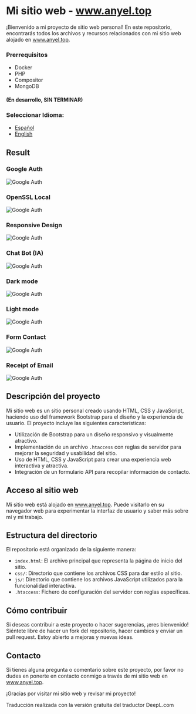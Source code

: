 # Mi sitio web - www.anyel.top

¡Bienvenido a mi proyecto de sitio web personal! En este repositorio, encontrarás todos los archivos y recursos relacionados con mi sitio web alojado en www.anyel.top.

### Prerrequisitos
- Docker
- PHP 
- Compositor
- MongoDB
#### (En desarrollo, SIN TERMINAR)

### **Seleccionar Idioma:**
- [Español](README-es.md)
- [English](README.md)

## Result
### Google Auth
![Google Auth](docs/Auth2.0.PNG) 
### OpenSSL Local
![Google Auth](docs/openssl.PNG) 
### Responsive Design
![Google Auth](docs/Responsive_Design.PNG) 
### Chat Bot (IA)
![Google Auth](docs/ChatBot.PNG) 
### Dark mode
![Google Auth](docs/modo_oscuro.PNG) 
### Light mode
![Google Auth](docs/modo_claro.PNG)
### Form Contact
![Google Auth](docs/formulario_contacto.PNG)
### Receipt of Email 
![Google Auth](docs/form_contact.PNG)

## Descripción del proyecto


Mi sitio web es un sitio personal creado usando HTML, CSS y JavaScript, haciendo uso del framework Bootstrap para el diseño y la experiencia de usuario. El proyecto incluye las siguientes características:


- Utilización de Bootstrap para un diseño responsivo y visualmente atractivo.
- Implementación de un archivo `.htaccess` con reglas de servidor para mejorar la seguridad y usabilidad del sitio.
- Uso de HTML, CSS y JavaScript para crear una experiencia web interactiva y atractiva.
- Integración de un formulario API para recopilar información de contacto.


## Acceso al sitio web


Mi sitio web está alojado en www.anyel.top. Puede visitarlo en su navegador web para experimentar la interfaz de usuario y saber más sobre mí y mi trabajo.


## Estructura del directorio


El repositorio está organizado de la siguiente manera:


- `index.html`: El archivo principal que representa la página de inicio del sitio.
- `css/`: Directorio que contiene los archivos CSS para dar estilo al sitio.
- `js/`: Directorio que contiene los archivos JavaScript utilizados para la funcionalidad interactiva.
- `.htaccess`: Fichero de configuración del servidor con reglas específicas.


## Cómo contribuir


Si deseas contribuir a este proyecto o hacer sugerencias, ¡eres bienvenido! Siéntete libre de hacer un fork del repositorio, hacer cambios y enviar un pull request. Estoy abierto a mejoras y nuevas ideas.


## Contacto


Si tienes alguna pregunta o comentario sobre este proyecto, por favor no dudes en ponerte en contacto conmigo a través de mi sitio web en www.anyel.top.


¡Gracias por visitar mi sitio web y revisar mi proyecto!

Traducción realizada con la versión gratuita del traductor DeepL.com
